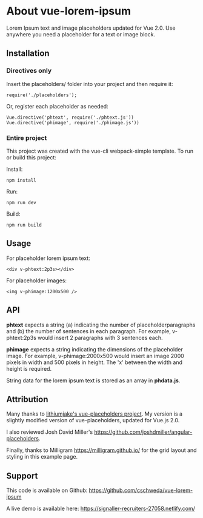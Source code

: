 # About vue-lorem-ipsum
Lorem Ipsum text and image placeholders updated for Vue 2.0. Use anywhere you need a placeholder for a text or image block.

## Installation

### Directives only

Insert the placeholders/ folder into your project and then require it:

 ```
 require('./placeholders');
 ```
Or, register each placeholder as needed:

 ```
 Vue.directive('phtext', require('./phtext.js'))
 Vue.directive('phimage', require('./phimage.js'))
 ```
### Entire project

This project was created with the vue-cli webpack-simple template. To run or build this project:

Install:

```
npm install
```

Run:
```
npm run dev
```

Build:
```
npm run build
```

## Usage

For placeholder lorem ipsum text:

```
<div v-phtext:2p3s></div>
```

For placeholder images:
```
<img v-phimage:1200x500 />
```



## API

**phtext** expects a string (a) indicating the number of placeholderparagraphs and (b) the number of sentences in each paragraph. For example, v-phtext:2p3s would insert 2 paragraphs with 3 sentences each.

**phimage** expects a string indicating the dimensions of the placeholder image. For example, v-phimage:2000x500 would insert an image 2000 pixels in width and 500 pixels in height. The 'x' between the width and height is required.

String data for the lorem ipsum text is stored as an array in **phdata.js**.

## Attribution

Many thanks to [lithiumjake's vue-placeholders project](https://github.com/lithiumjake/vue-placeholders). My version is a slightly modified version of vue-placeholders, updated for Vue.js 2.0.

I also reviewed Josh David Miller's https://github.com/joshdmiller/angular-placeholders.

Finally, thanks to Milligram https://milligram.github.io/ for the grid layout and styling in this example page.

## Support

This code is available on Github:
https://github.com/cschweda/vue-lorem-ipsum

A live demo is available here:
https://signaller-recruiters-27058.netlify.com/
